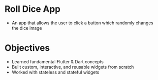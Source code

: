 # Roll Dice App

- An app that allows the user to click a button which randomly changes the dice image

# Objectives

- Learned fundamental Flutter & Dart concepts
- Built custom, interactive, and reusable widgets from scratch
- Worked with stateless and stateful widgets

